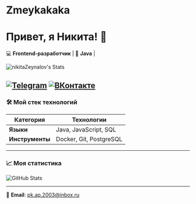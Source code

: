 # Zmeykakaka
# Привет, я Никита! 👋  
💻 **Frontend-разработчик** | 🐍 **Java** | 

![nikitaZeynalov's Stats](https://github-readme-stats.vercel.app/api?username=nikitaZeynalov&theme=synthwave&show_icons=true&hide_border=false&count_private=false)

[![Telegram](https://img.shields.io/badge/-Telegram-0088cc?style=flat&logo=telegram)](https://t.me/nikitanenikitane)
[![ВКонтакте](https://img.shields.io/badge/-ВКонтакте-0077FF?style=flat-square&logo=vk&logoColor=white)](https://vk.com/zmeykaaae)
---

### 🛠 **Мой стек технологий**  
| Категория       | Технологии                                                                 |
|-----------------|---------------------------------------------------------------------------|
| **Языки**      | Java, JavaScript, SQL                                                  |
| **Инструменты** | Docker, Git, PostgreSQL                                                  |

---

### 📈 **Моя статистика**  
![GitHub Stats](https://github-readme-stats.vercel.app/api?username=zmeykakaka&show_icons=true&theme=radical)  

---

📧 **Email**: pk.ap.2003@inbox.ru 
